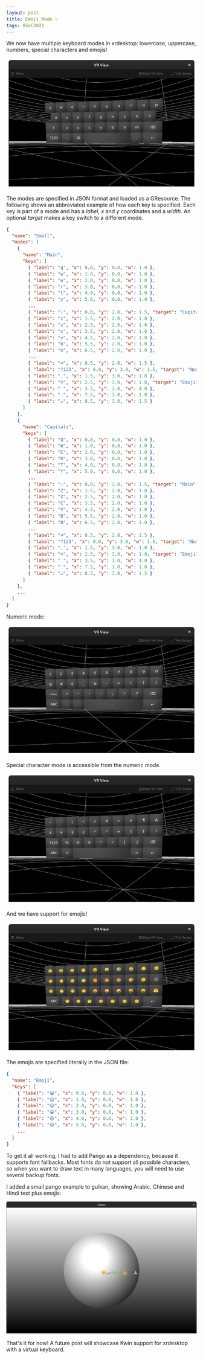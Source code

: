 ```yaml
---
layout: post
title: Emoji Mode ✨
tags: GSoC2021
---
```


We now have multiple keyboard modes in xrdesktop: lowercase, uppercase, numbers,
special characters and emojis!

![Keyboard lowercase mode](/assets/2021/07-26-keyboard-mode1-main.png)

The modes are specified in JSON format and loaded as a GResource. The following
shows an abbreviated example of how each key is specified. Each key is part of
a mode and has a *label*, *x* and *y* coordinates and a *width*. An optional
*target* makes a key switch to a different mode.

```json
{
  "name": "Small",
  "modes": [
    {
      "name": "Main",
      "keys": [
        { "label": "q", "x": 0.0, "y": 0.0, "w": 1.0 },
        { "label": "w", "x": 1.0, "y": 0.0, "w": 1.0 },
        { "label": "e", "x": 2.0, "y": 0.0, "w": 1.0 },
        { "label": "r", "x": 3.0, "y": 0.0, "w": 1.0 },
        { "label": "t", "x": 4.0, "y": 0.0, "w": 1.0 },
        { "label": "y", "x": 5.0, "y": 0.0, "w": 1.0 },
        ...
        { "label": "⇧", "x": 0.0, "y": 2.0, "w": 1.5, "target": "Capitals" },
        { "label": "z", "x": 1.5, "y": 2.0, "w": 1.0 },
        { "label": "x", "x": 2.5, "y": 2.0, "w": 1.0 },
        { "label": "c", "x": 3.5, "y": 2.0, "w": 1.0 },
        { "label": "v", "x": 4.5, "y": 2.0, "w": 1.0 },
        { "label": "b", "x": 5.5, "y": 2.0, "w": 1.0 },
        { "label": "n", "x": 6.5, "y": 2.0, "w": 1.0 },
        ...
        { "label": "⌫", "x": 8.5, "y": 2.0, "w": 1.5 },
        { "label": "?123", "x": 0.0, "y": 3.0, "w": 1.5, "target": "Numbers" },
        { "label": ",", "x": 1.5, "y": 3.0, "w": 1.0 },
        { "label": "☺", "x": 2.5, "y": 3.0, "w": 1.0, "target": "Emoji" },
        { "label": " ", "x": 3.5, "y": 3.0, "w": 4.0 },
        { "label": ".", "x": 7.5, "y": 3.0, "w": 1.0 },
        { "label": "↵", "x": 8.5, "y": 3.0, "w": 1.5 }
      ]
    },
    {
      "name": "Capitals",
      "keys": [
        { "label": "Q", "x": 0.0, "y": 0.0, "w": 1.0 },
        { "label": "W", "x": 1.0, "y": 0.0, "w": 1.0 },
        { "label": "E", "x": 2.0, "y": 0.0, "w": 1.0 },
        { "label": "R", "x": 3.0, "y": 0.0, "w": 1.0 },
        { "label": "T", "x": 4.0, "y": 0.0, "w": 1.0 },
        { "label": "Y", "x": 5.0, "y": 0.0, "w": 1.0 },
        ...
        { "label": "⇧", "x": 0.0, "y": 2.0, "w": 1.5, "target": "Main" },
        { "label": "Z", "x": 1.5, "y": 2.0, "w": 1.0 },
        { "label": "X", "x": 2.5, "y": 2.0, "w": 1.0 },
        { "label": "C", "x": 3.5, "y": 2.0, "w": 1.0 },
        { "label": "V", "x": 4.5, "y": 2.0, "w": 1.0 },
        { "label": "B", "x": 5.5, "y": 2.0, "w": 1.0 },
        { "label": "N", "x": 6.5, "y": 2.0, "w": 1.0 },
        ...
        { "label": "⌫", "x": 8.5, "y": 2.0, "w": 1.5 },
        { "label": "?123", "x": 0.0, "y": 3.0, "w": 1.5, "target": "Numbers" },
        { "label": ",", "x": 1.5, "y": 3.0, "w": 1.0 },
        { "label": "☺", "x": 2.5, "y": 3.0, "w": 1.0, "target": "Emoji" },
        { "label": " ", "x": 3.5, "y": 3.0, "w": 4.0 },
        { "label": ".", "x": 7.5, "y": 3.0, "w": 1.0 },
        { "label": "↵", "x": 8.5, "y": 3.0, "w": 1.5 }
      ]
    },
    ...
  ]
}
```

Numeric mode:

![Keyboard uppercase mode](/assets/2021/07-26-keyboard-mode2-numbers.png)

Special character mode is accessible from the numeric mode.

![Keyboard special mode](/assets/2021/07-26-keyboard-mode3-special.png)

And we have support for emojis!

![Keyboard emoji mode](/assets/2021/07-26-keyboard-mode4-emoji.png)

The emojis are specified literally in the JSON file:

```json
{
  "name": "Emoji",
  "keys": [
    { "label": "😀", "x": 0.0, "y": 0.0, "w": 1.0 },
    { "label": "😃", "x": 1.0, "y": 0.0, "w": 1.0 },
    { "label": "😄", "x": 2.0, "y": 0.0, "w": 1.0 },
    { "label": "😁", "x": 3.0, "y": 0.0, "w": 1.0 },
    { "label": "😆", "x": 4.0, "y": 0.0, "w": 1.0 },
    { "label": "😅", "x": 5.0, "y": 0.0, "w": 1.0 },
    ...
  ]
}
```

To get it all working, I had to add Pango as a dependency, because it supports
font fallbacks. Most fonts do not support all possible characters, so when you
want to draw text in many languages, you will need to use several backup fonts.

I added a small pango example to gulkan, showing Arabic, Chinese and Hindi text
plus emojis:

![Gulkan pango example](/assets/2021/07-26-gulkan-pango.png)

That's it for now! A future post will showcase Kwin support for xrdesktop with
a virtual keyboard.
